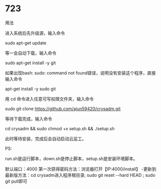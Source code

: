 # 723
用法

进入系统后先升级源，输入命令

sudo apt-get update

等一会自动下载，输入命令

sudo apt-get install -y git

如果出现bash: sudo: command not found错误，说明没有安装这个程序，直接输入命令

apt-get install -y sudo git

用 cd 命令进入任意可写权限文件夹，输入命令

sudo git clone https://github.com/ajun59420/crysadm.git

等待下载完成，输入命令

cd crysadm && sudo chmod +x setup.sh && ./setup.sh

此时等待安装，完成后会自动启动云监工。

PS:

run.sh是运行脚本，down.sh是停止脚本，setup.sh是安装环境脚本。

默认端口：4000 第一次获得密码方法：浏览器打开【IP:4000/install】 -更新到最新版方法：cd crysadm进入程序根目录; sudo git reset --hard HEAD ; sudo git pull即可
